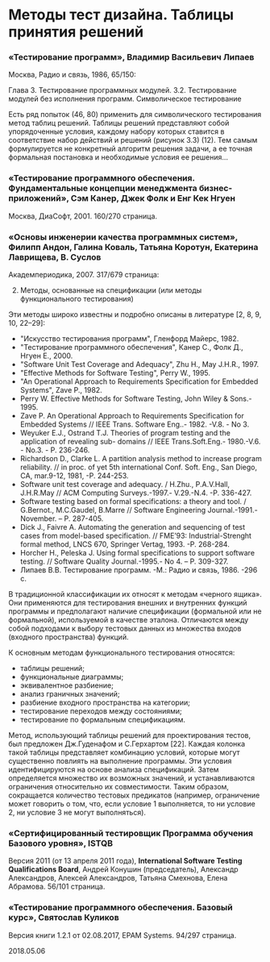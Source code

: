 # Методы тест дизайна. Таблицы принятия решений

### «Тестирование программ», Владимир Васильевич Липаев

Москва, Радио и связь, 1986, 65/150:

Глава 3. Тестирование программных модулей. 3.2. Тестирование модулей без исполнения программ. Символическое тестирование

Есть ряд попыток (46, 80) применить для символического тестирования метод таблиц решений. Таблицы решений представляют собой упорядоченные условия, каждому набору которых ставится в соответствие набор действий и решений (рисунок 3.3) (12). Тем самым формулируется не конкретный алгоритм решения задачи, а ее точная формальная постановка и необходимые условия ее решения...

### «Тестирование программного обеспечения. Фундаментальные концепции менеджмента бизнес-приложений», Сэм Канер, Джек Фолк и Енг Кек Нгуен

Москва, ДиаСофт, 2001. 160/270 страница.

### «Основы инженерии качества программных систем», Филипп Андон, Галина Коваль, Татьяна Коротун, Екатерина Лаврищева, В. Суслов

Академпериодика, 2007. 317/679 страница:

2. Методы, основанные на спецификации (или методы функционального тестирования)

Эти методы широко известны и подробно описаны в литературе [2, 8, 9, 10, 22–29]:
- "Искусство тестирования программ", Гленфорд Майерс, 1982.
- "Тестирование программного обеспечения", Канер С., Фолк Д., Нгуен Е., 2000.
- "Software Unit Test Coverage and Adequacy", Zhu H., May J.H.R., 1997.
- "Effective Methods for Software Testing", Perry W., 1995.
- "An Operational Approach to Requirements Specification for Embedded Systems", Zave P., 1982.
- Perry W. Effective Methods for Software Testing, John Wiley & Sons.- 1995.
- Zave P. An Operational Approach to Requirements Specification for Embedded Systems // IEEE Trans. Software Eng..- 1982. -V.8. - No 3.
- Weyuker E.J., Ostrand T.J. Theories of program testing and the application of revealing sub- domains // IEEE Trans.Soft.Eng.- 1980.-V.6. - No.3. - P. 236-246.
- Richardson D., Clarke L. A partition analysis method to increase program reliability. // in proc. of yet 5th international Conf. Soft. Eng., San Diego, CA, mar.9-12, 1981, -P. 244-253.
- Software unit test coverage and adequacy. / H.Zhu., P.A.V.Hall, J.H.R.May // ACM Computing Surveys.-1997.- V.29.-N.4. -P. 336-427.
- Software testing based on formal specifications: a theory and tool. / G.Bernot., M.C.Gaudel, B.Marre // Software Engineering Journal.-1991.- November. – P. 287-405.
- Dick J., Faivre A. Automating the generation and sequencing of test cases from model-based specification. // FME’93: Industrial-Strenght formal method, LNCS 670, Springer Vertag, 1993. -P. 268-284.
- Horcher H., Peleska J. Using formal specifications to support software testing. // Software Quality Journal.-1995.- No 4. – P. 309-327.
- Липаев В.В. Тестирование программ. -М.: Радио и связь, 1986. -296 с.

В традиционной классификации их относят к методам «черного ящика». Они применяются для тестирования внешних и внутренних функций программы и предполагают наличие спецификации (формальной или не формальной), используемой в качестве эталона. Отличаются между собой подходами к выбору тестовых данных из множества входов (входного пространства) функций.

К основным методам функционального тестирования относятся:

- таблицы решений;
- функциональные диаграммы;
- эквивалентное разбиение;
- анализ граничных значений;
- разбиение входного пространства на категории;
- тестирование переходов между состояниями;
- тестирование по формальным спецификациям.

Метод, использующий таблицы решений для проектирования тестов, был
предложен Дж.Гуденафом и С.Герхартом [22]. Каждая колонка такой таблицы представляет комбинацию условий, которые могут существенно повлиять на выполнение программы. Эти условия идентифицируются на основе анализа спецификаций. Затем определяется множество их возможных значений, и устанавливаются ограничения относительно их совместимости. Таким образом, сокращается количество тестовых предикатов (например, ограничение может говорить о том, что, если условие 1 выполняется, то ни условие 2, ни условие 3 не могут выполняться).

### «Сертифицированный тестировщик Программа обучения Базового уровня», ISTQB

Версия 2011 (от 13 апреля 2011 года), **International Software Testing Qualifications Board**, Андрей Конушин (председатель), Александр Александров, Алексей Александров, Татьяна Смехнова, Елена Абрамова. 56/101 страница.

### «Тестирование программного обеспечения. Базовый курс», Святослав Куликов

Версия книги 1.2.1 от 02.08.2017, EPAM Systems. 94/297 страница.

2018.05.06